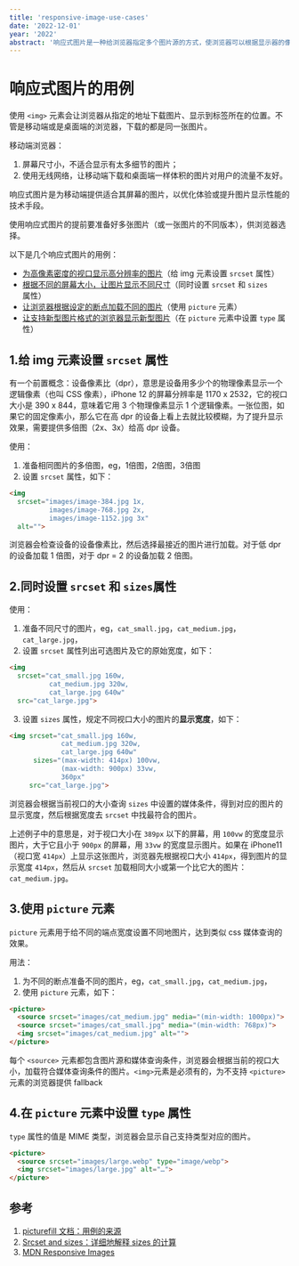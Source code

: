 ```yaml
---
title: 'responsive-image-use-cases'
date: '2022-12-01'
year: '2022'
abstract: '响应式图片是一种给浏览器指定多个图片源的方式，使浏览器可以根据显示器的像素密度、页面中图片元素大小等条件加载合适的图片，达到降低带宽使用、提升浏览体验的效果'
---
```


# 响应式图片的用例

使用 `<img>` 元素会让浏览器从指定的地址下载图片、显示到标签所在的位置。不管是移动端或是桌面端的浏览器，下载的都是同一张图片。

移动端浏览器：

1. 屏幕尺寸小，不适合显示有太多细节的图片；
2. 使用无线网络，让移动端下载和桌面端一样体积的图片对用户的流量不友好。

响应式图片是为移动端提供适合其屏幕的图片，以优化体验或提升图片显示性能的技术手段。

使用响应式图片的提前要准备好多张图片（或一张图片的不同版本），供浏览器选择。

以下是几个响应式图片的用例：

- [为高像素密度的视口显示高分辨率的图片](#1)（给 img 元素设置 `srcset` 属性）
- [根据不同的屏幕大小，让图片显示不同尺寸](#2)（同时设置 `srcset` 和 `sizes`属性）
- [让浏览器根据设定的断点加载不同的图片](#3)（使用 `picture` 元素）
- [让支持新型图片格式的浏览器显示新型图片](#4)（在 `picture` 元素中设置 `type` 属性）

## 1.给 img 元素设置 `srcset` 属性

有一个前置概念：设备像素比（dpr），意思是设备用多少个的物理像素显示一个逻辑像素（也叫 CSS 像素），iPhone 12 的屏幕分辨率是 1170 x 2532，它的视口大小是 390 x 844，意味着它用 3 个物理像素显示 1 个逻辑像素。一张位图，如果它的固定像素小，那么它在高 dpr 的设备上看上去就比较模糊，为了提升显示效果，需要提供多倍图（2x、3x）给高 dpr 设备。

使用：
  1. 准备相同图片的多倍图，eg，1倍图，2倍图，3倍图
  2. 设置 `srcset` 属性，如下：

```html
<img 
  srcset="images/image-384.jpg 1x,
          images/image-768.jpg 2x,
          images/image-1152.jpg 3x"
  alt="">
```

浏览器会检查设备的设备像素比，然后选择最接近的图片进行加载。对于低 dpr 的设备加载 1 倍图，对于 dpr = 2 的设备加载 2 倍图。

## 2.同时设置 `srcset` 和 `sizes`属性

使用：

1. 准备不同尺寸的图片，eg，`cat_small.jpg`，`cat_medium.jpg`，`cat_large.jpg`，
2. 设置 `srcset` 属性列出可选图片及它的原始宽度，如下：

```html
<img 
  srcset="cat_small.jpg 160w,
          cat_medium.jpg 320w,
          cat_large.jpg 640w"
  src="cat_large.jpg">
```

3. 设置 `sizes` 属性，规定不同视口大小的图片的**显示宽度**，如下：

```html
<img srcset="cat_small.jpg 160w,
             cat_medium.jpg 320w,
             cat_large.jpg 640w"
      sizes="(max-width: 414px) 100vw,
             (max-width: 900px) 33vw,
             360px"
     src="cat_large.jpg">
```

浏览器会根据当前视口的大小查询 `sizes` 中设置的媒体条件，得到对应的图片的显示宽度，然后根据宽度去 `srcset` 中找最符合的图片。

上述例子中的意思是，对于视口大小在 `389px` 以下的屏幕，用 `100vw` 的宽度显示图片，大于它且小于 `900px` 的屏幕，用 `33vw` 的宽度显示图片。如果在 iPhone11（视口宽 `414px`）上显示这张图片，浏览器先根据视口大小 `414px`，得到图片的显示宽度 `414px`，然后从 `srcset` 加载相同大小或第一个比它大的图片：`cat_medium.jpg`。

## 3.使用 `picture` 元素

`picture` 元素用于给不同的端点宽度设置不同地图片，达到类似 css 媒体查询的效果。

用法：

1. 为不同的断点准备不同的图片，eg，`cat_small.jpg`，`cat_medium.jpg`，
2. 使用 `picture` 元素，如下：

```html
<picture>
  <source srcset="images/cat_medium.jpg" media="(min-width: 1000px)">
  <source srcset="images/cat_small.jpg" media="(min-width: 768px)">
  <img srcset="images/cat_medium.jpg" alt="">
</picture>
```

每个 `<source>` 元素都包含图片源和媒体查询条件，浏览器会根据当前的视口大小，加载符合媒体查询条件的图片。`<img>`元素是必须有的，为不支持 `<picture>` 元素的浏览器提供 fallback

## 4.在 `picture` 元素中设置 `type` 属性

`type` 属性的值是 MIME 类型，浏览器会显示自己支持类型对应的图片。

```html
<picture>
  <source srcset="images/large.webp" type="image/webp">
  <img srcset="images/large.jpg" alt="…">
</picture>
```

## 参考

1. [picturefill 文档：用例的来源](http://scottjehl.github.io/picturefill/)
2. [Srcset and sizes：详细地解释 sizes 的计算](https://ericportis.com/posts/2014/srcset-sizes/)
3. [MDN Responsive Images](https://developer.mozilla.org/en-US/docs/Learn/HTML/Multimedia_and_embedding/Responsive_images)
